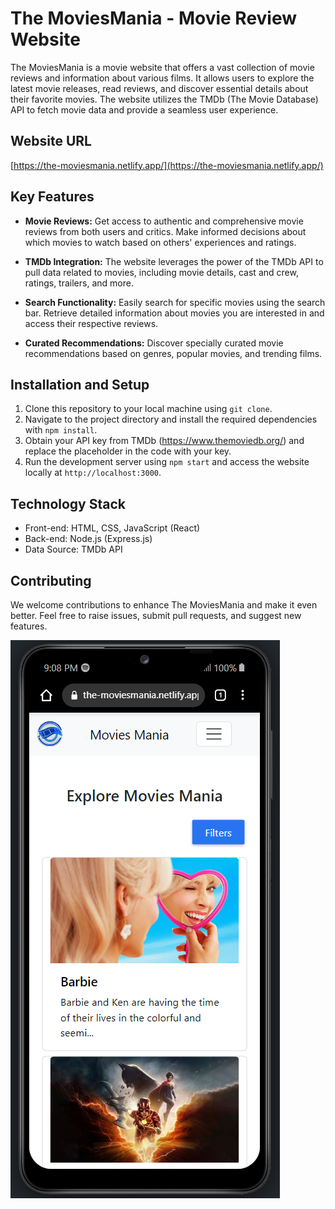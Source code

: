 # The MoviesMania - Movie Review Website

The MoviesMania is a movie website that offers a vast collection of movie reviews and information about various films. It allows users to explore the latest movie releases, read reviews, and discover essential details about their favorite movies. The website utilizes the TMDb (The Movie Database) API to fetch movie data and provide a seamless user experience.

## Website URL

[https://the-moviesmania.netlify.app/](https://the-moviesmania.netlify.app/)

## Key Features

- **Movie Reviews:** Get access to authentic and comprehensive movie reviews from both users and critics. Make informed decisions about which movies to watch based on others' experiences and ratings.

- **TMDb Integration:** The website leverages the power of the TMDb API to pull data related to movies, including movie details, cast and crew, ratings, trailers, and more.

- **Search Functionality:** Easily search for specific movies using the search bar. Retrieve detailed information about movies you are interested in and access their respective reviews.

- **Curated Recommendations:** Discover specially curated movie recommendations based on genres, popular movies, and trending films.

## Installation and Setup

1. Clone this repository to your local machine using `git clone`.
2. Navigate to the project directory and install the required dependencies with `npm install`.
3. Obtain your API key from TMDb (https://www.themoviedb.org/) and replace the placeholder in the code with your key.
4. Run the development server using `npm start` and access the website locally at `http://localhost:3000`.

## Technology Stack

- Front-end: HTML, CSS, JavaScript (React)
- Back-end: Node.js (Express.js)
- Data Source: TMDb API

## Contributing

We welcome contributions to enhance The MoviesMania and make it even better. Feel free to raise issues, submit pull requests, and suggest new features.

![MoviesMania](./src/img/outlook.png)
